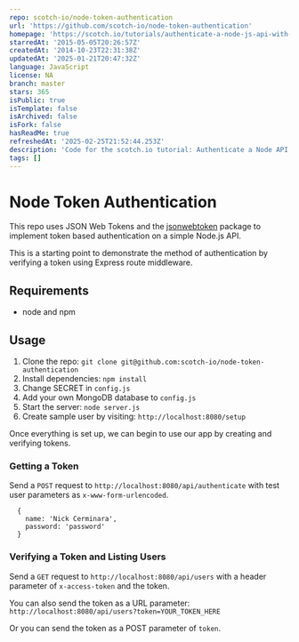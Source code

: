 ```yaml
---
repo: scotch-io/node-token-authentication
url: 'https://github.com/scotch-io/node-token-authentication'
homepage: 'https://scotch.io/tutorials/authenticate-a-node-js-api-with-json-web-tokens'
starredAt: '2015-05-05T20:26:57Z'
createdAt: '2014-10-23T22:31:38Z'
updatedAt: '2025-01-21T20:47:32Z'
language: JavaScript
license: NA
branch: master
stars: 365
isPublic: true
isTemplate: false
isArchived: false
isFork: false
hasReadMe: true
refreshedAt: '2025-02-25T21:52:44.253Z'
description: 'Code for the scotch.io tutorial: Authenticate a Node API Using JSON Web Tokens'
tags: []
---
```


# Node Token Authentication

This repo uses JSON Web Tokens and the [jsonwebtoken](https://github.com/auth0/node-jsonwebtoken) package to implement token based authentication on a simple Node.js API.

This is a starting point to demonstrate the method of authentication by verifying a token using Express route middleware.

## Requirements

- node and npm

## Usage

1. Clone the repo: `git clone git@github.com:scotch-io/node-token-authentication`
2. Install dependencies: `npm install`
3. Change SECRET in `config.js`
4. Add your own MongoDB database to `config.js`
5. Start the server: `node server.js`
6. Create sample user by visiting: `http://localhost:8080/setup`

Once everything is set up, we can begin to use our app by creating and verifying tokens.

### Getting a Token

Send a `POST` request to `http://localhost:8080/api/authenticate` with test user parameters as `x-www-form-urlencoded`. 

```
  {
    name: 'Nick Cerminara',
    password: 'password'
  }
```

### Verifying a Token and Listing Users

Send a `GET` request to `http://localhost:8080/api/users` with a header parameter of `x-access-token` and the token.

You can also send the token as a URL parameter: `http://localhost:8080/api/users?token=YOUR_TOKEN_HERE`

Or you can send the token as a POST parameter of `token`.
